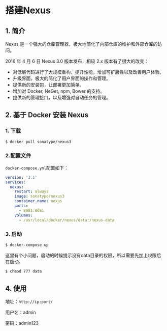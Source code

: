 # 搭建Nexus

## 1. 简介

Nexus 是一个强大的仓库管理器，极大地简化了内部仓库的维护和外部仓库的访问。

2016 年 4 月 6 日 Nexus 3.0 版本发布，相较 2.x 版本有了很大的改变：

- 对低层代码进行了大规模重构，提升性能，增加可扩展性以及改善用户体验。
- 升级界面，极大的简化了用户界面的操作和管理。
- 提供新的安装包，让部署更加简单。
- 增加对 Docker, NeGet, npm, Bower 的支持。
- 提供新的管理接口，以及增强对自动任务的管理。

## 2. 基于 Docker 安装 Nexus

### 1. 下载

```bash 
$ docker pull sonatype/nexus3
```

### 2.配置文件

`docker-compose.yml`配置如下：

```yml
version: '3.1'
services:
  nexus:
    restart: always
    image: sonatype/nexus3
    container_name: nexus
    ports:
      - 8081:8081
    volumes:
      - /usr/local/docker/nexus/data:/nexus-data
```

### 3. 启动

```bash
$ docker-compose up
```

这里有个小问题，启动的时候提示没有data目录的权限，所以需要先加上权限后在启动。

```bash
$ chmod 777 data
```

## 4. 使用

地址：`http://ip:port/`

用户名：admin 

密码：admin123

